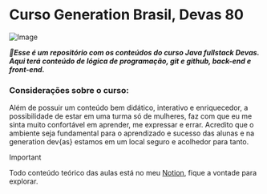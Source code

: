 # Curso Generation Brasil, Devas 80
![Image](https://github.com/user-attachments/assets/6a5432e5-ed8c-4422-aef2-cdfcaf29d7bf)

***:dizzy:Esse é um repositório com os conteúdos do curso Java fullstack Devas.<br> Aqui terá conteúdo de lógica de programação, git e github, back-end e front-end.***

### Considerações sobre o curso:
Além de possuir um conteúdo bem didático, interativo e enriquecedor, a possibilidade de estar em uma turma só de mulheres, faz com que eu me sinta muito confortável em aprender, me expressar e errar. Acredito que o ambiente seja fundamental para o aprendizado e sucesso das alunas e na generation dev{as} estamos em um local seguro e acolhedor para tanto.

> [!IMPORTANT]
> Todo conteúdo teórico das aulas está no meu [Notion](https://www.notion.so/Generation-17ba8a4d7064807e8ea3c18bb6601732?pvs=4), fique a vontade para explorar.

